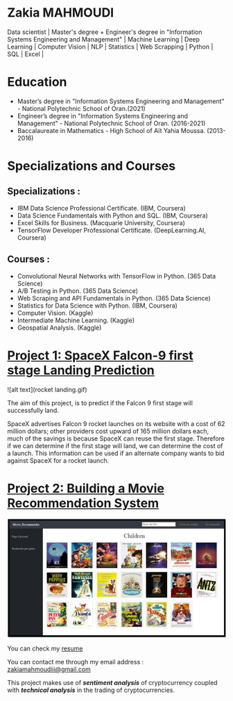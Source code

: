# Zakia MAHMOUDI
Data scientist | Master's degree + Engineer's degree in "Information Systems Engineering and Management" | Machine Learning | Deep Learning | Computer Vision | NLP | Statistics | Web Scrapping | Python | SQL | Excel |

# Education
* Master’s degree in "Information Systems Engineering and Management" - National Polytechnic School of Oran.(2021)
* Engineer’s degree in "Information Systems Engineering and Management" - National Polytechnic School of Oran. (2016-2021)
* Baccalaureate in Mathematics - High School of Aït Yahia Moussa. (2013-2016)

# Specializations and Courses
## Specializations :
*	IBM Data Science Professional Certificate. (IBM, Coursera)
*	Data Science Fundamentals with Python and SQL. (IBM, Coursera)
*	Excel Skills for Business. (Macquarie University, Coursera)
*	TensorFlow Developer Professional Certificate. (DeepLearning.AI, Coursera)


## Courses :
* Convolutional Neural Networks with TensorFlow in Python. (365 Data Science)
*	A/B Testing in Python. (365 Data Science)
*	Web Scraping and API Fundamentals in Python. (365 Data Science)
*	Statistics for Data Science with Python. (IBM, Coursera)
*	Computer Vision. (Kaggle)
*	Intermediate Machine Learning. (Kaggle)
*	Geospatial Analysis. (Kaggle)


# [Project 1: SpaceX Falcon-9 first stage Landing Prediction](https://github.com/Zakia-M/SpaceX-Falcon-9-first-stage-Landing-Prediction)
![alt text](rocket landing.gif)

The aim of this project, is to predict if the Falcon 9 first stage will successfully land.

SpaceX advertises Falcon 9 rocket launches on its website with a cost of 62 million dollars; other providers cost upward of 165 million dollars each, much of the savings is because SpaceX can reuse the first stage. Therefore if we can determine if the first stage will land, we can determine the cost of a launch. This information can be used if an alternate company wants to bid against SpaceX for a rocket launch.


# [Project 2: Building a Movie Recommendation System](https://github.com/Zakia-M/Building-a-Movie-Recommendation-System)
![alt text](1.jpg)


You can check my [resume](https://github.com/Zakia-M/Zakia-Portfolio/blob/main/Resume%20_%20Zakia%20Mahmoudi_f.pdf)

You can contact me through my email address : zakiamahmoudiii@gmail.com


This project makes use of ***sentiment analysis*** of cryptocurrency coupled with ***technical analysis*** in the trading of cryptocurrencies.
